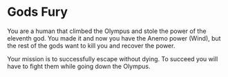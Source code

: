 # Gods Fury

You are a human that climbed the Olympus and stole the power of the eleventh god. You made it and now you have the Anemo power (Wind), but the rest of the gods want to kill you and recover the power.

Your mission is to successfully escape without dying. To succeed you will have to fight them while going down the Olympus.
